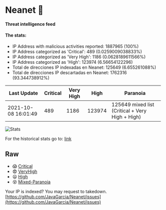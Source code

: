 # Neanet :hocho:
#### Threat intelligence feed
#### The stats:

- IP Address with malicious activities reported: 1887965 (100%)
- IP Address categorized as 'Critical':  489 (0.0259009038833%)
- IP Address categorized as 'Very High':  1186 (0.0628189611566%)
- IP Address categorized as 'High':  123974 (6.56654122296)
- Total de direcciones IP indexadas en Neanet:  125649 (6.655261088%)
- Total de direcciones IP descartadas en Neanet:  1762316 (93.344738912%)

| Last Update | Critical | Very High | High | Paranoia |
| --- | --- | --- | --- | --- |
| 2021-10-08 16:01:49 | 489 | 1186 | 123974 | 125649 mixed list (Critical + Very High + High)|

![Stats](https://docs.google.com/spreadsheets/d/e/2PACX-1vSnaNMIXVabIpDJjufMlzH7poXnshF3mgd8Is1g9ytUEzVsP5my4Trn8f-xkoLLQ38xpL3HtmUexLo6/pubchart?oid=501124687&format=image)

For the historical stats go to: [link](/stats.csv)
## Raw
- :scream: [Critical](https://raw.githubusercontent.com/JavaGarcia/Neanet/master/blacklists/neanet_critical.txt)
- :fearful: [VeryHigh](https://raw.githubusercontent.com/JavaGarcia/Neanet/master/blacklists/neanet_veryHigh.txtt)
- :frowning: [High](https://raw.githubusercontent.com/JavaGarcia/Neanet/master/blacklists/neanet_high.txt)
- :dizzy_face: [Mixed-Paranoia](https://raw.githubusercontent.com/JavaGarcia/Neanet/master/blacklists/neanet_all.txt)


Your IP is indexed? You may request to takedown. [https://github.com/JavaGarcia/Neanet/issues](https://github.com/JavaGarcia/Neanet/issues)





































































































































































































































































































































































































































































































































































































































































































































































































































































































































































































































































































































































































































































































































































































































































































































































































































































































































































































































































































































































































































































































































































































































































































































































































































































































































































































































































































































































































































































































































































































































































































































































































































































































































































































































































































































































































































































































































































































































































































































































































































































































































































































































































































































































































































































































































































































































































































































































































































































































































































































































































































































































































































































































































































































































































































































































































































































































































































































































































































































































































































































































































































































































































































































































































































































































































































































































































































































































































































































































































































































































































































































































































































































































































































































































































































































































































































































































































































































































































































































































































































































































































































































































































































































































































































































































































































































































































































































































































































































































































































































































































































































































































































































































































































































































































































































